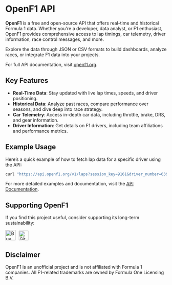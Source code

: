 # OpenF1 API

**OpenF1** is a free and open-source API that offers real-time and historical Formula 1 data. Whether you're a developer, data analyst, or F1 enthusiast, OpenF1 provides comprehensive access to lap timings, car telemetry, driver information, race control messages, and more.

Explore the data through JSON or CSV formats to build dashboards, analyze races, or integrate F1 data into your projects.

For full API documentation, visit [openf1.org](https://openf1.org).

## Key Features

- **Real-Time Data**: Stay updated with live lap times, speeds, and driver positioning.
- **Historical Data**: Analyze past races, compare performance over seasons, and dive deep into race strategy.
- **Car Telemetry**: Access in-depth car data, including throttle, brake, DRS, and gear information.
- **Driver Information**: Get details on F1 drivers, including team affiliations and performance metrics.

## Example Usage

Here’s a quick example of how to fetch lap data for a specific driver using the API:

```bash
curl "https://api.openf1.org/v1/laps?session_key=9161&driver_number=63&lap_number=8"
```

For more detailed examples and documentation, visit the [API Documentation](https://openf1.org).

## Supporting OpenF1

If you find this project useful, consider supporting its long-term sustainability:

<a href="https://www.buymeacoffee.com/openf1" target="_blank"><img src="https://storage.googleapis.com/openf1-public/images/bmec_button.png" alt="Buy Me A Coffee" style="height: 32px;"></a>
&thinsp;
<a href="https://github.com/sponsors/br-g"><img src="https://camo.githubusercontent.com/83d0bc6fee65b88ce9311c6b68844b0bd86453fc599ad3ed0f6a27ee669c50d7/68747470733a2f2f696d672e736869656c64732e696f2f6769746875622f73706f6e736f72732f62722d673f7374796c653d666f722d7468652d6261646765" alt="GitHub Sponsors" data-canonical-src="https://img.shields.io/github/sponsors/br-g?style=for-the-badge" style="max-width: 100%; height: 30px;"></a>

## Disclaimer

OpenF1 is an unofficial project and is not affiliated with Formula 1 companies. All F1-related trademarks are owned by Formula One Licensing B.V.

